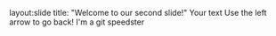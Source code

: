 layout:slide
title: "Welcome to our second slide!"
Your text
Use the left arrow to go back!
I'm a git speedster
